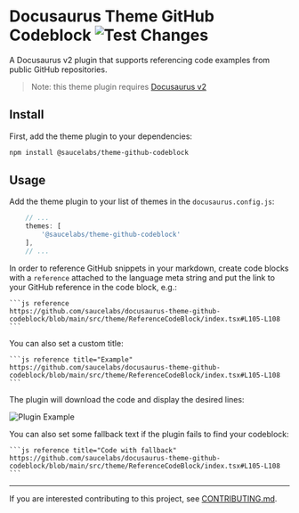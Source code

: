 Docusaurus Theme GitHub Codeblock ![Test Changes](https://github.com/saucelabs/docusaurus-theme-github-codeblock/workflows/Test%20Changes/badge.svg?branch=main)
=================================

A Docusaurus v2 plugin that supports referencing code examples from public GitHub repositories.

> Note: this theme plugin requires [Docusaurus v2](https://v2.docusaurus.io/)

## Install

First, add the theme plugin to your dependencies:

```sh
npm install @saucelabs/theme-github-codeblock
```

## Usage

Add the theme plugin to your list of themes in the `docusaurus.config.js`:

```js
    // ...
    themes: [
        '@saucelabs/theme-github-codeblock'
    ],
    // ...
```

In order to reference GitHub snippets in your markdown, create code blocks with a `reference` attached to the language meta string and put the link to your GitHub reference in the code block, e.g.:

    ```js reference
    https://github.com/saucelabs/docusaurus-theme-github-codeblock/blob/main/src/theme/ReferenceCodeBlock/index.tsx#L105-L108
    ```

You can also set a custom title:

    ```js reference title="Example"
    https://github.com/saucelabs/docusaurus-theme-github-codeblock/blob/main/src/theme/ReferenceCodeBlock/index.tsx#L105-L108
    ```

The plugin will download the code and display the desired lines:

![Plugin Example](https://github.com/saucelabs/docusaurus-theme-github-codeblock/raw/main/.github/assets/example.png 'Plugin Example')


You can also set some fallback text if the plugin fails to find your codeblock:

    ```js reference title="Code with fallback"
    https://github.com/saucelabs/docusaurus-theme-github-codeblock/blob/main/src/theme/ReferenceCodeBlock/index.tsx#L105-L108
    ```

---

If you are interested contributing to this project, see [CONTRIBUTING.md](CONTRIBUTING.md).
